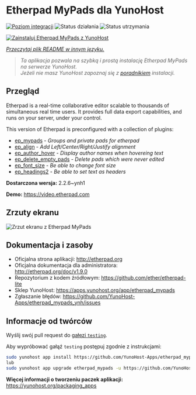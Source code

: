 <!--
To README zostało automatycznie wygenerowane przez <https://github.com/YunoHost/apps/tree/master/tools/readme_generator>
Nie powinno być ono edytowane ręcznie.
-->

# Etherpad MyPads dla YunoHost

[![Poziom integracji](https://apps.yunohost.org/badge/integration/etherpad_mypads)](https://ci-apps.yunohost.org/ci/apps/etherpad_mypads/)
![Status działania](https://apps.yunohost.org/badge/state/etherpad_mypads)
![Status utrzymania](https://apps.yunohost.org/badge/maintained/etherpad_mypads)

[![Zainstaluj Etherpad MyPads z YunoHost](https://install-app.yunohost.org/install-with-yunohost.svg)](https://install-app.yunohost.org/?app=etherpad_mypads)

*[Przeczytaj plik README w innym języku.](./ALL_README.md)*

> *Ta aplikacja pozwala na szybką i prostą instalację Etherpad MyPads na serwerze YunoHost.*  
> *Jeżeli nie masz YunoHost zapoznaj się z [poradnikiem](https://yunohost.org/install) instalacji.*

## Przegląd

Etherpad is a real-time collaborative editor scalable to thousands of simultaneous real time users. It provides full data export capabilities, and runs on your server, under your control.

This version of Etherpad is preconfigured with a collection of plugins: 

- [ep_mypads](https://www.npmjs.com/package/ep_mypads) - *Groups and private pads for etherpad*
- [ep_align](https://www.npmjs.com/package/ep_align) - *Add Left/Center/Right/Justify alignment*
- [ep_author_hover](https://www.npmjs.com/package/ep_author_hover) - *Display author names when hovereing text*
- [ep_delete_empty_pads](https://www.npmjs.com/package/ep_delete_empty_pads) - *Delete pads which were never edited*
- [ep_font_size](https://www.npmjs.com/package/ep_font_size) - *Be able to change font size*
- [ep_headings2](https://www.npmjs.com/package/ep_headings2) - *Be able to set text as headers*



**Dostarczona wersja:** 2.2.6~ynh1

**Demo:** <https://video.etherpad.com>

## Zrzuty ekranu

![Zrzut ekranu z Etherpad MyPads](./doc/screenshots/etherpad_demo.gif)

## Dokumentacja i zasoby

- Oficjalna strona aplikacji: <http://etherpad.org>
- Oficjalna dokumentacja dla administratora: <http://etherpad.org/doc/v1.9.0>
- Repozytorium z kodem źródłowym: <https://github.com/ether/etherpad-lite>
- Sklep YunoHost: <https://apps.yunohost.org/app/etherpad_mypads>
- Zgłaszanie błędów: <https://github.com/YunoHost-Apps/etherpad_mypads_ynh/issues>

## Informacje od twórców

Wyślij swój pull request do [gałęzi `testing`](https://github.com/YunoHost-Apps/etherpad_mypads_ynh/tree/testing).

Aby wypróbować gałąź `testing` postępuj zgodnie z instrukcjami:

```bash
sudo yunohost app install https://github.com/YunoHost-Apps/etherpad_mypads_ynh/tree/testing --debug
lub
sudo yunohost app upgrade etherpad_mypads -u https://github.com/YunoHost-Apps/etherpad_mypads_ynh/tree/testing --debug
```

**Więcej informacji o tworzeniu paczek aplikacji:** <https://yunohost.org/packaging_apps>
